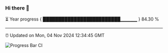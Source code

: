 ### Hi there 👋

⏳ Year progress { █████████████████████████▁▁▁▁▁ } 84.30 %

---

⏰ Updated on Mon, 04 Nov 2024 12:34:45 GMT

![Progress Bar CI](https://github.com/liununu/liununu/workflows/Progress%20Bar%20CI/badge.svg)
